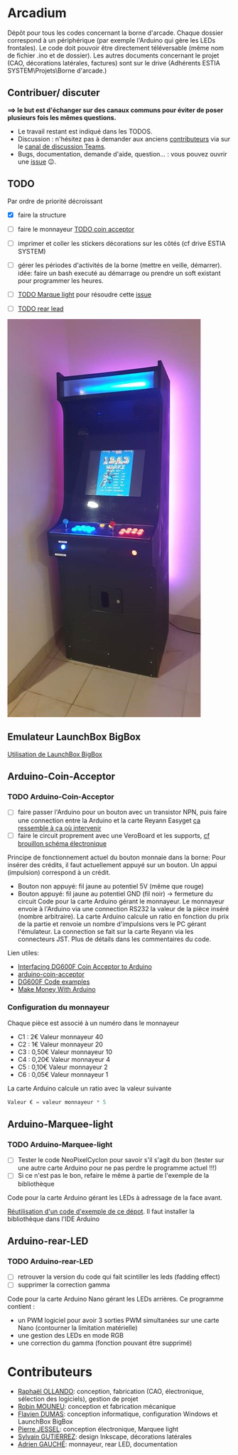 # Arcadium

Dépôt  pour tous les codes concernant la borne d'arcade. Chaque dossier correspond
 à un périphérique (par exemple l'Arduino qui gère  les LEDs frontales). Le code
doit pouvoir être directement téléversable (même nom de fichier .ino et de dossier).
Les autres documents concernant le projet (CAO, décorations latérales, factures)
sont sur le drive (Adhérents ESTIA SYSTEM\Projets\Borne d'arcade.)

## Contribuer/ discuter

**==> le but est d'échanger sur des canaux communs pour éviter de poser plusieurs fois les mêmes questions.**

* Le travail restant est indiqué dans les TODOS.
* Discussion : n'hésitez pas à demander aux anciens [contributeurs](#contributeurs) via sur le
 [canal de discussion Teams](https://teams.microsoft.com/l/channel/19%3ac6530fff71bf4bde95c330e86a986969%40thread.skype/Arcadium?groupId=51a4f0eb-8336-4366-a786-f89c1c31cb50&tenantId=370d21bc-952a-493e-a2c9-13cfa1e63520).
* Bugs, documentation, demande d'aide, question... : vous pouvez ouvrir une [issue](https://github.com/ESTIASYSTEM/Arcadium/issues) :wink:.

## TODO

Par ordre de priorité décroissant

* [X] faire la structure
* [ ] faire le monnayeur [TODO coin acceptor](###TODO-Arduino-Coin-Acceptor)
* [ ] imprimer et coller les stickers décorations sur les côtés (cf drive ESTIA
 SYSTEM)

* [ ] gérer les périodes d'activités de la borne (mettre en veille, démarrer).
idée: faire un bash executé au démarrage ou prendre un soft existant pour programmer les heures.
* [ ] [TODO Marque light](###TODO-Arduino-Marquee-light) pour résoudre cette
[issue](https://github.com/ESTIASYSTEM/Arcadium/issues/1)
* [ ] [TODO rear lead](###TODO-Arduino-rear-LED)

![La borne d'arcade!](media/arcadium.jpg)

## Emulateur LaunchBox BigBox

[Utilisation de LaunchBox BigBox](https://www.launchbox-app.com/big-box)

## Arduino-Coin-Acceptor

### TODO Arduino-Coin-Acceptor

* [ ] faire passer l'Arduino pour un bouton avec un transistor NPN, puis faire une connection entre la Arduino et la carte Reyann Easyget [ça ressemble à ça où intervenir](https://www.amazon.fr/Reyann-LED-Illuminated-DIY-poussoirs/dp/B01G9UOJOC)
* [ ] faire le circuit proprement avec une VeroBoard et les supports, [cf brouillon schéma électronique](arduino_coin_acceptor\coin_acceptor_schematic\coin_acceptor_schematic.pdf)

Principe de fonctionnement actuel du bouton monnaie dans la borne:
Pour insérer des crédits, il faut actuellement appuyé sur un bouton. Un appui (impulsion) correspond à un crédit.

* Bouton non appuyé: fil jaune au potentiel 5V (même que rouge)
* Bouton appuyé: fil jaune au potentiel GND (fil noir) -> fermeture du circuit
Code pour la carte Arduino gérant le monnayeur. Le monnayeur envoie à l'Arduino via une connection RS232 la valeur de la pièce inséré (nombre arbitraire). La carte Arduino calcule un ratio en fonction du prix de la partie et renvoie un nombre d'impulsions vers le PC gérant l'émulateur. La connection se fait sur la carte Reyann via les connecteurs JST.
Plus de détails dans les commentaires du code.

Lien utiles:

* [Interfacing DG600F Coin Acceptor to Arduino](https://bigdanzblog.wordpress.com/2015/01/12/interfacing-dg600f-coin-acceptor-to-arduino/)
* [arduino-coin-acceptor](https://github.com/hxlnt/arduino-coin-acceptor)
* [DG600F Code examples](https://github.com/vvzen/coin-acceptor)
* [Make Money With Arduino](https://www.instructables.com/id/Make-Money-with-Arduino/)

### Configuration du monnayeur

Chaque pièce est associé à un numéro dans le monnayeur

* C1 : 2€       Valeur monnayeur    40
* C2 : 1€       Valeur monnayeur    20
* C3 : 0,50€    Valeur monnayeur    10
* C4 : 0,20€    Valeur monnayeur    4
* C5 : 0,10€    Valeur monnayeur    2
* C6 : 0,05€    Valeur monnayeur    1

La carte Arduino calcule un ratio avec la valeur suivante

```c
Valeur € = valeur monnayeur * 5
```

## Arduino-Marquee-light

### TODO Arduino-Marquee-light

* [ ] Tester le code NeoPixelCyclon pour savoir s'il s'agit du bon (tester sur une autre carte Arduino pour ne pas perdre le programme actuel !!!)
* [ ] Si ce n'est pas le bon, refaire le même à partie de l'exemple de la bibliothèque

Code pour la carte Arduino gérant les LEDs à adressage  de la face avant.

[Réutilisation d'un code d'exemple de ce dépot](https://github.com/Makuna/NeoPixelBus).
Il faut installer la bibliothèque dans l'IDE Arduino

## Arduino-rear-LED

### TODO Arduino-rear-LED

* [ ] retrouver la version du code qui fait scintiller les leds (fadding effect)
* [ ] supprimer la correction gamma

Code pour la carte Arduino Nano gérant les LEDs arrières. Ce programme contient :

* un PWM logiciel pour avoir 3 sorties PWM simultanées sur une carte Nano (contourner la limitation matérielle)
* une gestion des LEDs en mode RGB
* une correction du gamma (fonction pouvant être supprimé)

# Contributeurs

* [Raphaël OLLANDO](https://www.linkedin.com/in/ollando-raph/): conception, fabrication (CAO, électronique, sélection des logiciels), gestion de projet
* [Robin MOUNEU](https://www.linkedin.com/in/robin-mouneu-87345915a/): conception et fabrication mécanique
* [Flavien DUMAS](https://www.linkedin.com/in/flavien-dumas/): conception informatique, configuration Windows et LaunchBox BigBox
* [Pierre JESSEL](https://www.linkedin.com/in/pierre-jessel-0276b4151/): conception électronique, Marquee light
* [Sylvain GUTIERREZ](https://www.linkedin.com/in/sylvain-gutierrez-estia/): design Inkscape, décorations latérales
* [Adrien GAUCHÉ](https://www.linkedin.com/in/adrien-gauche/): monnayeur, rear LED, documentation